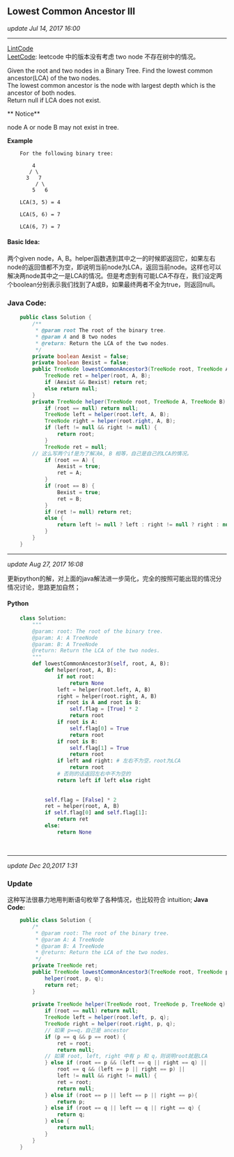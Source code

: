 ## Lowest Common Ancestor III
_update Jul 14, 2017 16:00_

---
[LintCode](http://www.lintcode.com/en/problem/lowest-common-ancestor-iii/)  
[LeetCode](https://leetcode.com/problems/lowest-common-ancestor-of-a-binary-tree/description/): leetcode 中的版本没有考虑 two node 不存在树中的情况。

Given the root and two nodes in a Binary Tree. Find the lowest common ancestor(LCA) of the two nodes.  
The lowest common ancestor is the node with largest depth which is the ancestor of both nodes.  
Return null if LCA does not exist.

** Notice**  

node A or node B may not exist in tree.  
  
**Example**  

        For the following binary tree:
          
            4
           / \
          3   7
             / \
            5   6
            
        LCA(3, 5) = 4
          
        LCA(5, 6) = 7
          
        LCA(6, 7) = 7

#### Basic Idea:
两个given node，A, B。helper函数遇到其中之一的时候即返回它，如果左右node的返回值都不为空，即说明当前node为LCA，返回当前node。这样也可以解决两node其中之一是LCA的情况。但是考虑到有可能LCA不存在，我们设定两个boolean分别表示我们找到了A或B，如果最终两者不全为true，则返回null。

### Java Code:
```java
    public class Solution {
        /**
         * @param root The root of the binary tree.
         * @param A and B two nodes
         * @return: Return the LCA of the two nodes.
         */
        private boolean Aexist = false;
        private boolean Bexist = false;
        public TreeNode lowestCommonAncestor3(TreeNode root, TreeNode A, TreeNode B) {
            TreeNode ret = helper(root, A, B);
            if (Aexist && Bexist) return ret;
            else return null;
        }
        private TreeNode helper(TreeNode root, TreeNode A, TreeNode B) {
            if (root == null) return null;
            TreeNode left = helper(root.left, A, B);
            TreeNode right = helper(root.right, A, B);
            if (left != null && right != null) {
                return root;
            }
            TreeNode ret = null;
        // 这么写两个if是为了解决A, B 相等，自己是自己的LCA的情况。
            if (root == A) {
                Aexist = true;
                ret = A;
            }
            if (root == B) {
                Bexist = true;
                ret = B;
            }
            if (ret != null) return ret;
            else {
                return left != null ? left : right != null ? right : null;
            }
        }
    }
```

---
_update Aug 27, 2017  16:08_

更新python的解，对上面的java解法进一步简化，完全的按照可能出现的情况分情况讨论，思路更加自然；
#### Python
```python
    class Solution:
        """
        @param: root: The root of the binary tree.
        @param: A: A TreeNode
        @param: B: A TreeNode
        @return: Return the LCA of the two nodes.
        """
        def lowestCommonAncestor3(self, root, A, B):
            def helper(root, A, B):
                if not root:
                    return None
                left = helper(root.left, A, B)
                right = helper(root.right, A, B)
                if root is A and root is B:
                    self.flag = [True] * 2
                    return root
                if root is A:
                    self.flag[0] = True
                    return root
                if root is B:
                    self.flag[1] = True
                    return root
                if left and right: # 左右不为空，root为LCA
                    return root
                # 否则的话返回左右中不为空的
                return left if left else right
                
                
            self.flag = [False] * 2
            ret = helper(root, A, B)
            if self.flag[0] and self.flag[1]:
                return ret
            else:
                return None
```
<br>

---
_update Dec 20,2017  1:31_

### Update
这种写法很暴力地用判断语句枚举了各种情况，也比较符合 intuition;
**Java Code:**
```java
    public class Solution {
        /*
         * @param root: The root of the binary tree.
         * @param A: A TreeNode
         * @param B: A TreeNode
         * @return: Return the LCA of the two nodes.
         */
        private TreeNode ret;
        public TreeNode lowestCommonAncestor3(TreeNode root, TreeNode p, TreeNode q) {
            helper(root, p, q);
            return ret;
        }
        
        private TreeNode helper(TreeNode root, TreeNode p, TreeNode q) {
            if (root == null) return null;
            TreeNode left = helper(root.left, p, q);
            TreeNode right = helper(root.right, p, q);
            // 如果 p==q，自己是 ancestor
            if (p == q && p == root) {
                ret = root;
                return null;
            // 如果 root, left, right 中有 p 和 q，则说明root就是LCA
            } else if (root == p && (left == q || right == q) ||
                root == q && (left == p || right == p) ||
                left != null && right != null) {
                ret = root;
                return null;
            } else if (root == p || left == p || right == p){
                return p;
            } else if (root == q || left == q || right == q) {
                return q;
            } else {
                return null;
            }
        }
    }
```